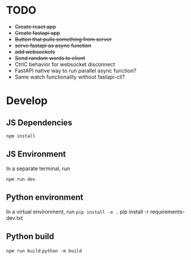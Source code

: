 # TODO
* ~~Create react app~~
* ~~Create fastapi app~~
* ~~Button that pulls something from server~~
* ~~serve fastapi as async function~~
* ~~add websockets~~
* ~~Send random words to client~~
* CtrlC behavior for websocket disconnect
* FastAPI native way to run parallel async function?
* Same watch functionality without fastapi-cli?



# Develop

## JS Dependencies

`npm install`

## JS Environment

In a separate terminal, run

`npm run dev`


## Python environment

In a virtual environment, run `pip install -e .`
pip install -r requirements-dev.txt

## Python build

`npm run build`
`python -m build`
